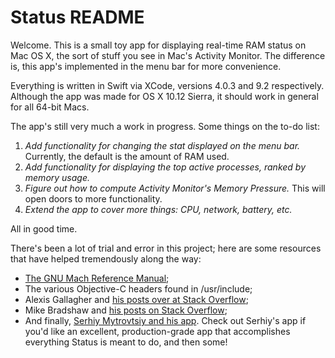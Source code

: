 # Status README

Welcome.  This is a small toy app for displaying real-time RAM status on Mac OS X, the sort of stuff you see in Mac's Activity Monitor.  The difference is, this app's implemented in the menu bar for more convenience.

Everything is written in Swift via XCode, versions 4.0.3 and 9.2 respectively.  Although the app was made for OS X 10.12 Sierra, it should work in general for all 64-bit Macs.

The app's still very much a work in progress.  Some things on the to-do list:
  1) *Add functionality for changing the stat displayed on the menu bar.*  Currently, the default is the amount of RAM used.
  2) *Add functionality for displaying the top active processes, ranked by memory usage.*
  3) *Figure out how to compute Activity Monitor's Memory Pressure.*  This will open doors to more functionality.
  4) *Extend the app to cover more things: CPU, network, battery, etc.*
  
All in good time.

There's been a lot of trial and error in this project; here are some resources that have helped tremendously along the way:
  - [The GNU Mach Reference Manual](https://www.gnu.org/software/hurd/gnumach-doc/index.html);
  - The various Objective-C headers found in /usr/include;
  - Alexis Gallagher and [his posts over at Stack Overflow](https://stackoverflow.com/users/577888/algal);
  - Mike Bradshaw and [his posts on Stack Overflow](https://stackoverflow.com/users/475228/bmike);
  - And finally, [Serhiy Mytrovtsiy and his app](https://github.com/exelban/stats).  Check out Serhiy's app if you'd like an excellent, production-grade app that accomplishes everything Status is meant to do, and then some!
